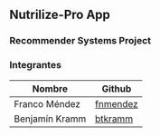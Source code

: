 ## Nutrilize-Pro App

### Recommender Systems Project

### Integrantes

| Nombre        | Github     |
|---------------|------------|
| Franco Méndez | [fnmendez](https://github.com/fnmendez)   |
| Benjamín Kramm | [btkramm](https://github.com/btkramm) |
